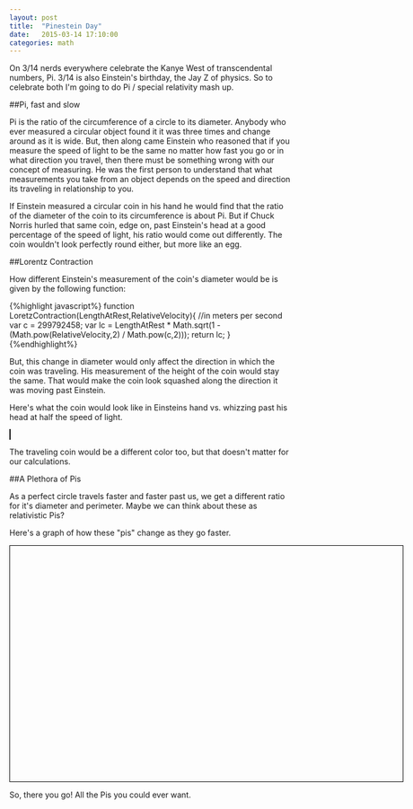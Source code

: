 ```yaml
---
layout: post
title:  "Pinestein Day"
date:   2015-03-14 17:10:00
categories: math
---
```


On 3/14 nerds everywhere celebrate the Kanye West of transcendental numbers, Pi.  3/14 is also Einstein's birthday, the Jay Z of physics. So to celebrate both I'm going to do Pi / special relativity mash up.

##Pi, fast and slow

Pi is the ratio of the circumference of a circle to its diameter. Anybody who ever measured a circular object found it it was three times and change around as it is wide. But, then along came Einstein who reasoned that if you measure the speed of light to be the same no matter how fast you go or in what direction you travel, then there must be something wrong with our concept of measuring.  He was the first person to understand that what measurements you take from an object depends on the speed and direction its traveling in relationship to you.


If Einstein measured a circular coin in his hand he would find that the ratio of the diameter of the coin to its circumference is about Pi.  But if Chuck Norris hurled that same coin, edge on, past Einstein's head at a good percentage of the speed of light, his ratio would come out differently.  The coin wouldn't look perfectly round either, but more like an egg.

##Lorentz Contraction

How different Einstein's measurement of the coin's diameter would be is given by the following function:

{%highlight javascript%}
function LoretzContraction(LengthAtRest,RelativeVelocity){
  //in meters per second
  var c = 299792458;
  var lc = LengthAtRest * Math.sqrt(1 - (Math.pow(RelativeVelocity,2) / Math.pow(c,2)));
  return lc;
}
{%endhighlight%}

But, this change in diameter would only affect the direction in which the coin was traveling.  His measurement of the height of the coin would stay the same. That would make the coin look squashed along the direction it was moving past Einstein.

Here's what the coin would look like in Einsteins hand vs. whizzing past his head at half the speed of light.

<canvas id="coins" width="700" height="250" style="border: 1px black solid;"></canvas>

The traveling coin would be a different color too, but that doesn't matter for our calculations.

##A Plethora of Pis

As a perfect circle travels faster and faster past us, we get a different ratio for it's diameter and perimeter.  Maybe we can think about these as relativistic Pis?

Here's a graph of how these "pis" change as they go faster.

<div id="pichart" style="width: 700px; height: 400px; border: 1px black solid; padding-bottom:20px;"></div>

So, there you go! All the Pis you could ever want.

<script type="text/javascript"
      src="https://www.google.com/jsapi?autoload={
        'modules':[{
          'name':'visualization',
          'version':'1',
          'packages':['corechart']
        }]
      }"></script>

<script language="javascript">

var gc = 299792458;

function LoretzContraction(LengthAtRest,RelativeVelocity){
  //in meters per second
  var c = 299792458;
  var lc = LengthAtRest * Math.sqrt(1 - (Math.pow(RelativeVelocity,2) / Math.pow(c,2)));
  return lc;
}


function drawEllipse(centerX, centerY, width,context,fstyle) {

  UnitDiameter = 200;
  var start = 0;
  var end = 2 * Math.PI; // 360 degrees is equal to 2π radians

  context.save();
  context.scale(width,1);
  context.beginPath();
  context.arc(centerX, centerY, UnitDiameter / 2, start, end);
  context.fillStyle = fstyle;
  context.fill();
  context.closePath();
  context.restore();
}


function Perimeter(Diameter){
  var b = Diameter / 2;
  return 2*Math.PI*Math.sqrt((0.5*0.5+b*b)/2)
}

function DrawCoins(){

  CoinColor = "#BF984E";
  CenterAtRest = 200;
  CenterInMotion = 550;

  var c=document.getElementById("coins");
  var ctx=c.getContext("2d");

  drawEllipse(CenterAtRest, 120, 1,ctx,CoinColor);
  drawEllipse(CenterInMotion, 120, LoretzContraction(1,gc / 2),ctx,CoinColor);


}

//SineContour  Chart
function RenderRPiChart(){

    var data = new google.visualization.DataTable();
    var blue_val = 0;
    var r = 0;
    var v = 0;
    data.addColumn('string', 'PercentSpeed');
    data.addColumn('number', '"Pi"');
    for(var i = 0; i < 90; i++){
      r = i / 100;
      v = gc * r;
      data.addRow([i + "%",Perimeter(LoretzContraction(1,v))]);
    }

    var options = {
      title: 'Percentage Speed of Light vs. "Pi"',
      hAxis: {
        title: 'Speed of Light %'
      },
      vAxis: {
        title: '"Pi"'
      }
    }

    var chart = new google.visualization.LineChart(document.getElementById('pichart'));

    chart.draw(data, options);
}

DrawCoins();
RenderRPiChart();


</script>
